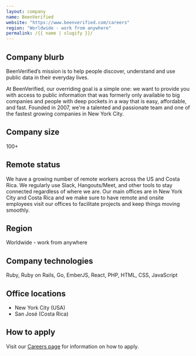 ```yaml
---
layout: company
name: BeenVerified
website: "https://www.beenverified.com/careers"
region: "Worldwide - work from anywhere"
permalink: /{{ name | slugify }}/
---
```


## Company blurb

BeenVerified’s mission is to help people discover, understand and use public data in their everyday lives.

At BeenVerified, our overriding goal is a simple one: we want to provide you with access to public information that was formerly only available to big companies and people with deep pockets in a way that is easy, affordable, and fast. Founded in 2007, we're a talented and passionate team and one of the fastest growing companies in New York City.

## Company size

100+

## Remote status

We have a growing number of remote workers across the US and Costa Rica. We regularly use Slack, Hangouts/Meet, and other tools to stay connected regardless of where we are. Our main offices are in New York City and Costa Rica and we make sure to have remote and onsite employees visit our offices to facilitate projects and keep things moving smoothly.

## Region

Worldwide - work from anywhere

## Company technologies

Ruby, Ruby on Rails, Go, EmberJS, React, PHP, HTML, CSS, JavaScript

## Office locations

* New York City (USA)
* San José (Costa Rica)

## How to apply

Visit our [Careers page](https://www.beenverified.com/careers/) for information on how to apply.